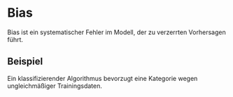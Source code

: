 # Bias

Bias ist ein systematischer Fehler im Modell, der zu verzerrten Vorhersagen führt.

## Beispiel

Ein klassifizierender Algorithmus bevorzugt eine Kategorie wegen ungleichmäßiger Trainingsdaten.
